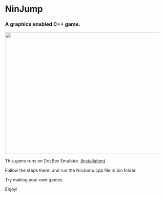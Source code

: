 # NinJump

### A graphics enabled C++ game.

<img src="https://github.com/paramsingh96/NinJump/blob/master/NinJumpImage.PNG" height="400" width="600" allign="middle">

This game runs on DosBox Emulator. <url><a href="http://askubuntu.com/questions/198477/how-do-i-install-turbo-c">(Installation)</a></url>  

Follow the steps there, and run the NinJump.cpp file in bin folder.

Try making your own games. 

Enjoy!
